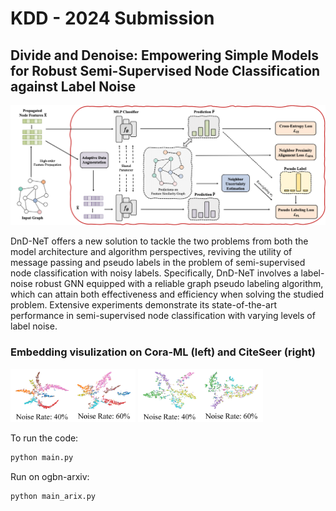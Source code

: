 # KDD - 2024 Submission
## Divide and Denoise: Empowering Simple Models for Robust Semi-Supervised Node Classification against Label Noise
<p>
  <img src="figs/framework-dnd.png" width="1000">
  <br />
</p>

DnD-NeT offers a new solution to tackle the two problems from both the model architecture and algorithm perspectives, reviving the utility of message passing and pseudo labels in the problem of semi-supervised node classification with noisy labels. Specifically, DnD-NeT involves a label-noise robust GNN equipped with a reliable graph pseudo labeling algorithm, which can attain both effectiveness and efficiency when solving the studied problem. Extensive experiments demonstrate its state-of-the-art performance in semi-supervised node classification with varying levels of label noise.

### Embedding visulization on Cora-ML (left) and CiteSeer (right)
<p>
  <img src="figs/coraml.png" width="200">
  <img src="figs/citeseer.png" width="200">
  <br />
</p>

To run the code:
```python
python main.py
```

Run on ogbn-arxiv:
```python
python main_arix.py
```
